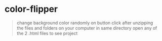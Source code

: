# color-flipper
> change background color randomly on button click
> after unzipping the files and folders on your computer in same directory open any of the 2 .html files to see project
